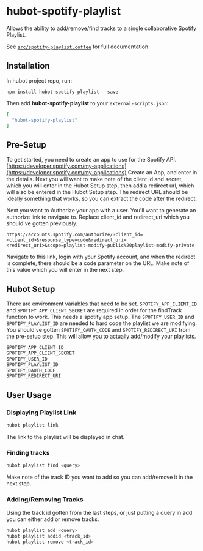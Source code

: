 # hubot-spotify-playlist

Allows the ability to add/remove/find tracks to a single collaborative Spotify Playlist.

See [`src/spotify-playlist.coffee`](src/spotify-playlist.coffee) for full documentation.

## Installation

In hubot project repo, run:

`npm install hubot-spotify-playlist --save`

Then add **hubot-spotify-playlist** to your `external-scripts.json`:

```json
[
  "hubot-spotify-playlist"
]
```
## Pre-Setup

To get started, you need to create an app to use for the Spotify API.  [https://developer.spotify.com/my-applications](https://developer.spotify.com/my-applications)  Create an App, and enter in the details.  Next you will want to make note of the client id and secret, which you will enter in the Hubot Setup step, then add a redirect url, which will also be entered in the Hubot Setup step.  The redirect URL should be ideally something that works, so you can extract the code after the redirect.

Next you want to Authorize your app with a user.  You'll want to generate an authorize link to navigate to.  Replace client\_id and redirect\_uri which you should've gotten previously.

```text
https://accounts.spotify.com/authorize/?client_id=<client_id>&response_type=code&redirect_uri=<redirect_uri>&scope=playlist-modify-public%20playlist-modify-private
```

Navigate to this link, login with your Spotify account, and when the redirect is complete, there should be a code parameter on the URL.  Make note of this value which you will enter in the next step.

## Hubot Setup

There are environment variables that need to be set. ```SPOTIFY_APP_CLIENT_ID``` and ```SPOTIFY_APP_CLIENT_SECRET``` are required in order for the findTrack function to work. This needs a spotify app setup. The ```SPOTIFY_USER_ID``` and ```SPOTIFY_PLAYLIST_ID``` are needed to hard code the playlist we are modifying.  You should've gotten ```SPOTIFY_OAUTH_CODE``` and ```SPOTIFY_REDIRECT_URI``` from the pre-setup step.  This will allow you to actually add/modify your playlists.

```sh
SPOTIFY_APP_CLIENT_ID
SPOTIFY_APP_CLIENT_SECRET
SPOTIFY_USER_ID
SPOTIFY_PLAYLIST_ID
SPOTIFY_OAUTH_CODE
SPOTIFY_REDIRECT_URI
```

## User Usage

### Displaying Playlist Link

```sh
hubot playlist link
```

The link to the playlist will be displayed in chat.

### Finding tracks

```sh
hubot playlist find <query>
```

Make note of the track ID you want to add so you can add/remove it in the next step.

### Adding/Removing Tracks
Using the track id gotten from the last steps, or just putting a query in add you can either add or remove tracks.

```sh
hubot playlist add <query>
hubot playlist addid <track_id>
hubot playlist remove <track_id>
```
